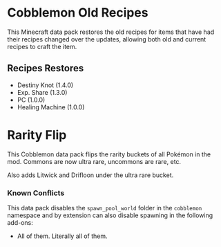 # Cobblemon Old Recipes

This Minecraft data pack restores the old recipes for items that have had their recipes changed over the updates, allowing both old and current recipes to craft the item.

## Recipes Restores
* Destiny Knot (1.4.0)
* Exp. Share (1.3.0)
* PC (1.0.0)
* Healing Machine (1.0.0)

# Rarity Flip

This Cobblemon data pack flips the rarity buckets of all Pokémon in the mod.
Commons are now ultra rare, uncommons are rare, etc.

Also adds Litwick and Drifloon under the ultra rare bucket.

### Known Conflicts
This data pack disables the ``spawn_pool_world`` folder in the ``cobblemon`` namespace and by extension can also disable spawning in the following add-ons:
* All of them. Literally all of them.